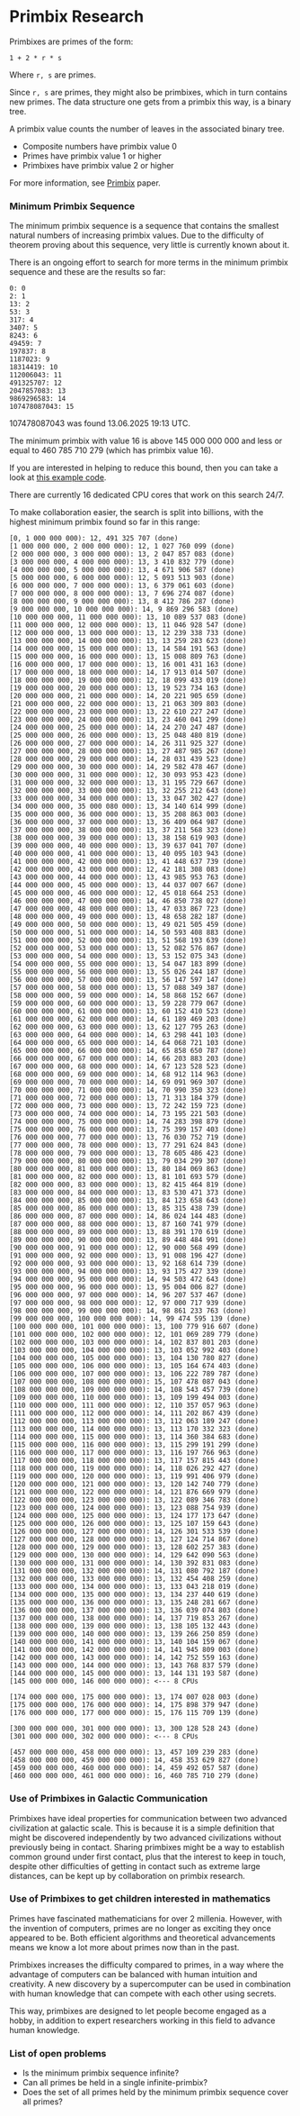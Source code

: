 # Primbix Research

Primbixes are primes of the form:

    1 + 2 * r * s

Where `r, s` are primes.

Since `r, s` are primes, they might also be primbixes, which in turn contains new primes.
The data structure one gets from a primbix this way, is a binary tree.

A primbix value counts the number of leaves in the associated binary tree.

- Composite numbers have primbix value 0
- Primes have primbix value 1 or higher
- Primbixes have primbix value 2 or higher

For more information, see [Primbix](https://github.com/advancedresearch/path_semantics/blob/master/papers-wip2/primbix.pdf) paper.

### Minimum Primbix Sequence

The minimum primbix sequence is a sequence that contains the smallest natural numbers of increasing primbix values.
Due to the difficulty of theorem proving about this sequence, very little is currently known about it.

There is an ongoing effort to search for more terms in the minimum primbix sequence and these are the results so far:

```
0: 0
2: 1
13: 2
53: 3
317: 4
3407: 5
8243: 6
49459: 7
197837: 8
1187023: 9
18314419: 10
112006043: 11
491325707: 12
2047857083: 13
9869296583: 14
107478087043: 15
```

107478087043 was found 13.06.2025 19:13 UTC.

The minimum primbix with value 16 is above 145 000 000 000 and less or equal to 460 785 710 279 (which has primbix value 16).

If you are interested in helping to reduce this bound, then you can take a look at [this example code](https://github.com/advancedresearch/algexenotation/blob/main/examples/primbix.rs).

There are currently 16 dedicated CPU cores that work on this search 24/7.

To make collaboration easier, the search is split into billions, with the highest minimum primbix found so far in this range:

```
[0, 1 000 000 000): 12, 491 325 707 (done)
[1 000 000 000, 2 000 000 000): 12, 1 027 760 099 (done)
[2 000 000 000, 3 000 000 000): 13, 2 047 857 083 (done)
[3 000 000 000, 4 000 000 000): 13, 3 410 832 779 (done)
[4 000 000 000, 5 000 000 000): 13, 4 671 906 587 (done)
[5 000 000 000, 6 000 000 000): 12, 5 093 513 903 (done)
[6 000 000 000, 7 000 000 000): 13, 6 379 061 603 (done)
[7 000 000 000, 8 000 000 000): 13, 7 696 274 087 (done)
[8 000 000 000, 9 000 000 000): 13, 8 412 786 287 (done)
[9 000 000 000, 10 000 000 000): 14, 9 869 296 583 (done)
[10 000 000 000, 11 000 000 000): 13, 10 089 537 083 (done)
[11 000 000 000, 12 000 000 000): 13, 11 046 928 547 (done)
[12 000 000 000, 13 000 000 000): 13, 12 239 338 733 (done)
[13 000 000 000, 14 000 000 000): 13, 13 259 283 623 (done)
[14 000 000 000, 15 000 000 000): 13, 14 584 191 563 (done)
[15 000 000 000, 16 000 000 000): 13, 15 008 809 763 (done)
[16 000 000 000, 17 000 000 000): 13, 16 001 431 163 (done)
[17 000 000 000, 18 000 000 000): 14, 17 913 014 507 (done)
[18 000 000 000, 19 000 000 000): 12, 18 099 433 019 (done)
[19 000 000 000, 20 000 000 000): 13, 19 523 734 163 (done)
[20 000 000 000, 21 000 000 000): 14, 20 221 905 659 (done)
[21 000 000 000, 22 000 000 000): 13, 21 063 309 803 (done)
[22 000 000 000, 23 000 000 000): 13, 22 610 227 247 (done)
[23 000 000 000, 24 000 000 000): 13, 23 460 041 299 (done)
[24 000 000 000, 25 000 000 000): 14, 24 270 247 487 (done)
[25 000 000 000, 26 000 000 000): 13, 25 048 480 819 (done)
[26 000 000 000, 27 000 000 000): 14, 26 311 925 327 (done)
[27 000 000 000, 28 000 000 000): 13, 27 487 985 267 (done)
[28 000 000 000, 29 000 000 000): 14, 28 031 439 523 (done)
[29 000 000 000, 30 000 000 000): 14, 29 582 478 467 (done)
[30 000 000 000, 31 000 000 000): 12, 30 093 953 423 (done)
[31 000 000 000, 32 000 000 000): 13, 31 195 729 667 (done)
[32 000 000 000, 33 000 000 000): 13, 32 255 212 643 (done)
[33 000 000 000, 34 000 000 000): 13, 33 047 302 427 (done)
[34 000 000 000, 35 000 080 000): 13, 34 140 614 999 (done)
[35 000 000 000, 36 000 000 000): 13, 35 208 863 003 (done)
[36 000 000 000, 37 000 000 000): 13, 36 409 064 987 (done)
[37 000 000 000, 38 000 000 000): 13, 37 211 568 323 (done)
[38 000 000 000, 39 000 000 000): 13, 38 158 619 903 (done)
[39 000 000 000, 40 000 000 000): 13, 39 637 041 707 (done)
[40 000 000 000, 41 000 000 000): 13, 40 095 103 943 (done)
[41 000 000 000, 42 000 000 000): 13, 41 448 637 739 (done)
[42 000 000 000, 43 000 000 000): 12, 42 181 308 083 (done)
[43 000 000 000, 44 000 000 000): 13, 43 985 953 763 (done)
[44 000 000 000, 45 000 000 000): 13, 44 037 007 667 (done)
[45 000 000 000, 46 000 000 000): 12, 45 018 664 253 (done)
[46 000 000 000, 47 000 000 000): 14, 46 850 738 027 (done)
[47 000 000 000, 48 000 000 000): 13, 47 033 867 723 (done)
[48 000 000 000, 49 000 000 000): 13, 48 658 282 187 (done)
[49 000 000 000, 50 000 000 000): 13, 49 021 505 459 (done)
[50 000 000 000, 51 000 000 000): 14, 50 593 408 883 (done)
[51 000 000 000, 52 000 000 000): 13, 51 568 193 639 (done)
[52 000 000 000, 53 000 000 000): 13, 52 082 576 867 (done)
[53 000 000 000, 54 000 000 000): 13, 53 152 075 343 (done)
[54 000 000 000, 55 000 000 000): 13, 54 047 183 899 (done)
[55 000 000 000, 56 000 000 000): 13, 55 026 244 187 (done)
[56 000 000 000, 57 000 000 000): 13, 56 147 597 147 (done)
[57 000 000 000, 58 000 000 000): 13, 57 088 349 387 (done)
[58 000 000 000, 59 000 000 000): 14, 58 868 152 667 (done)
[59 000 000 000, 60 000 000 000): 13, 59 228 779 067 (done)
[60 000 000 000, 61 000 000 000): 13, 60 152 410 523 (done)
[61 000 000 000, 62 000 000 000): 14, 61 189 469 203 (done)
[62 000 000 000, 63 000 000 000): 13, 62 127 795 263 (done)
[63 000 000 000, 64 000 000 000): 14, 63 298 441 103 (done)
[64 000 000 000, 65 000 000 000): 14, 64 068 721 103 (done)
[65 000 000 000, 66 000 000 000): 14, 65 858 650 787 (done)
[66 000 000 000, 67 000 000 000): 14, 66 203 883 203 (done)
[67 000 000 000, 68 000 000 000): 14, 67 123 528 523 (done)
[68 000 000 000, 69 000 000 000): 14, 68 912 114 963 (done)
[69 000 000 000, 70 000 000 000): 14, 69 091 969 307 (done)
[70 000 000 000, 71 000 000 000): 14, 70 990 350 323 (done)
[71 000 000 000, 72 000 000 000): 13, 71 313 184 379 (done)
[72 000 000 000, 73 000 000 000): 13, 72 242 159 723 (done)
[73 000 000 000, 74 000 000 000): 14, 73 195 221 503 (done)
[74 000 000 000, 75 000 000 000): 14, 74 283 398 879 (done)
[75 000 000 000, 76 000 000 000): 13, 75 399 157 403 (done)
[76 000 000 000, 77 000 000 000): 13, 76 030 752 719 (done)
[77 000 000 000, 78 000 000 000): 13, 77 291 624 843 (done)
[78 000 000 000, 79 000 000 000): 13, 78 605 486 423 (done)
[79 000 000 000, 80 000 000 000): 13, 79 034 299 307 (done)
[80 000 000 000, 81 000 000 000): 13, 80 184 069 863 (done)
[81 000 000 000, 82 000 000 000): 13, 81 101 693 579 (done)
[82 000 000 000, 83 000 000 000): 13, 82 415 464 819 (done)
[83 000 000 000, 84 000 000 000): 13, 83 530 471 373 (done)
[84 000 000 000, 85 000 000 000): 13, 84 123 658 643 (done)
[85 000 000 000, 86 000 000 000): 13, 85 315 438 739 (done)
[86 000 000 000, 87 000 000 000): 14, 86 024 144 483 (done)
[87 000 000 000, 88 000 000 000): 13, 87 160 741 979 (done)
[88 000 000 000, 89 000 000 000): 13, 88 391 170 619 (done)
[89 000 000 000, 90 000 000 000): 13, 89 448 484 991 (done)
[90 000 000 000, 91 000 000 000): 12, 90 000 568 499 (done)
[91 000 000 000, 92 000 000 000): 13, 91 008 196 427 (done)
[92 000 000 000, 93 000 000 000): 13, 92 168 614 739 (done)
[93 000 000 000, 94 000 000 000): 13, 93 175 427 339 (done)
[94 000 000 000, 95 000 000 000): 14, 94 503 472 643 (done)
[95 000 000 000, 96 000 000 000): 13, 95 004 006 827 (done)
[96 000 000 000, 97 000 000 000): 14, 96 207 537 467 (done)
[97 000 000 000, 98 000 000 000): 12, 97 000 717 939 (done)
[98 000 000 000, 99 000 000 000): 14, 98 861 233 763 (done)
[99 000 000 000, 100 000 000 000): 14, 99 474 595 139 (done)
[100 000 000 000, 101 000 000 000): 13, 100 779 916 607 (done)
[101 000 000 000, 102 000 000 000): 12, 101 069 289 779 (done)
[102 000 000 000, 103 000 000 000): 14, 102 837 801 203 (done)
[103 000 000 000, 104 000 000 000): 13, 103 052 992 403 (done)
[104 000 000 000, 105 000 000 000): 13, 104 130 780 827 (done)
[105 000 000 000, 106 000 000 000): 13, 105 164 674 403 (done)
[106 000 000 000, 107 000 000 000): 13, 106 222 789 787 (done)
[107 000 000 000, 108 000 000 000): 15, 107 478 087 043 (done)
[108 000 000 000, 109 000 000 000): 14, 108 543 457 739 (done)
[109 000 000 000, 110 000 000 000): 13, 109 199 494 003 (done)
[110 000 000 000, 111 000 000 000): 12, 110 357 057 963 (done)
[111 000 000 000, 112 000 000 000): 14, 111 202 867 439 (done)
[112 000 000 000, 113 000 000 000): 13, 112 063 189 247 (done)
[113 000 000 000, 114 000 000 000): 13, 113 170 332 323 (done)
[114 000 000 000, 115 000 000 000): 13, 114 360 384 683 (done)
[115 000 000 000, 116 000 000 000): 13, 115 299 191 299 (done)
[116 000 000 000, 117 000 000 000): 13, 116 197 766 963 (done)
[117 000 000 000, 118 000 000 000): 13, 117 157 815 443 (done)
[118 000 000 000, 119 000 000 000): 14, 118 026 292 427 (done)
[119 000 000 000, 120 000 000 000): 13, 119 991 406 979 (done)
[120 000 000 000, 121 000 000 000): 13, 120 142 740 779 (done)
[121 000 000 000, 122 000 000 000): 14, 121 876 669 979 (done)
[122 000 000 000, 123 000 000 000): 13, 122 089 346 783 (done)
[123 000 000 000, 124 000 000 000): 13, 123 088 754 939 (done)
[124 000 000 000, 125 000 000 000): 13, 124 177 173 647 (done)
[125 000 000 000, 126 000 000 000): 13, 125 107 159 643 (done)
[126 000 000 000, 127 000 000 000): 14, 126 301 533 539 (done)
[127 000 000 000, 128 000 000 000): 13, 127 124 714 867 (done)
[128 000 000 000, 129 000 000 000): 13, 128 602 257 383 (done)
[129 000 000 000, 130 000 000 000): 14, 129 642 090 563 (done)
[130 000 000 000, 131 000 000 000): 14, 130 392 831 083 (done)
[131 000 000 000, 132 000 000 000): 14, 131 080 792 187 (done)
[132 000 000 000, 133 000 000 000): 13, 132 454 408 259 (done)
[133 000 000 000, 134 000 000 000): 13, 133 043 218 019 (done)
[134 000 000 000, 135 000 000 000): 13, 134 237 440 619 (done)
[135 000 000 000, 136 000 000 000): 13, 135 248 281 667 (done)
[136 000 000 000, 137 000 000 000): 13, 136 039 074 803 (done)
[137 000 000 000, 138 000 000 000): 14, 137 719 853 267 (done)
[138 000 000 000, 139 000 000 000): 13, 138 105 132 443 (done)
[139 000 000 000, 140 000 000 000): 13, 139 266 250 859 (done)
[140 000 000 000, 141 000 000 000): 13, 140 104 159 067 (done)
[141 000 000 000, 142 000 000 000): 14, 141 945 809 003 (done)
[142 000 000 000, 143 000 000 000): 14, 142 752 559 163 (done)
[143 000 000 000, 144 000 000 000): 13, 143 768 837 579 (done)
[144 000 000 000, 145 000 000 000): 13, 144 131 193 587 (done)
[145 000 000 000, 146 000 000 000): <--- 8 CPUs

[174 000 000 000, 175 000 000 000): 13, 174 007 028 003 (done)
[175 000 000 000, 176 000 000 000): 14, 175 898 379 947 (done)
[176 000 000 000, 177 000 000 000): 15, 176 115 709 139 (done)

[300 000 000 000, 301 000 000 000): 13, 300 128 528 243 (done)
[301 000 000 000, 302 000 000 000): <--- 8 CPUs

[457 000 000 000, 458 000 000 000): 13, 457 109 239 283 (done)
[458 000 000 000, 459 000 000 000): 14, 458 353 629 827 (done)
[459 000 000 000, 460 000 000 000): 14, 459 492 057 587 (done)
[460 000 000 000, 461 000 000 000): 16, 460 785 710 279 (done)
```

### Use of Primbixes in Galactic Communication

Primbixes have ideal properties for communication between two advanced civilization at galactic scale.
This is because it is a simple definition that might be discovered independently by two advanced civilizations without previously being in contact.
Sharing primbixes might be a way to establish common ground under first contact,
plus that the interest to keep in touch, despite other difficulties of getting in contact such as extreme large distances,
can be kept up by collaboration on primbix research.

### Use of Primbixes to get children interested in mathematics

Primes have fascinated mathematicians for over 2 millenia.
However, with the invention of computers, primes are no longer as exciting they once appeared to be.
Both efficient algorithms and theoretical advancements means we know a lot more about primes now than in the past.

Primbixes increases the difficulty compared to primes,
in a way where the advantage of computers can be balanced with human intuition and creativity.
A new discovery by a supercomputer can be used in combination with human knowledge that can compete with each other using secrets.

This way, primbixes are designed to let people become engaged as a hobby,
in addition to expert researchers working in this field to advance human knowledge.

### List of open problems

- Is the minimum primbix sequence infinite?
- Can all primes be held in a single infinite-primbix?
- Does the set of all primes held by the minimum primbix sequence cover all primes?
